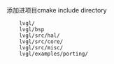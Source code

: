 添加进项目cmake include directory
```
    lvgl/
    lvgl/bsp
    lvgl/src/hal/
    lvgl/src/core/
    lvgl/src/misc/
    lvgl/examples/porting/
```
